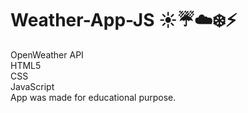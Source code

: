 # Weather-App-JS :sunny::umbrella::cloud::snowflake::zap:
OpenWeather API <br>
HTML5 <br>
CSS <br>
JavaScript <br>
App was made for educational purpose.
